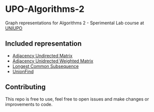 # UPO-Algorithms-2

Graph representations for Algorithms 2 - Sperimental Lab course at [UNIUPO](https://www.uniupo.it)

## Included representation

- [Adjacency Undirected Matrix](./src/upo/graph20025432/AdjMatrixUndir.java)
- [Adjacency Unidrected Weighted Matrix](./src/upo/graph20025432/AdjMatrixUndirWeight.java)
- [Longest Common Subsequence](./src/upo/progdin20025432/LongestCommonSubsequence.java)
- [UnionFind](./src/upo/progdin20025432/LongestCommonSubsequence.java)

## Contributing

This repo is free to use, feel free to open issues and make changes or improvements to code.
